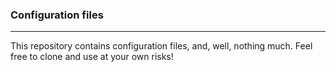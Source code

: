 ### Configuration files 
---
This repository contains configuration files, and, well, nothing much.
Feel free to clone and use at your own risks!
